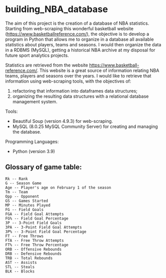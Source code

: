# building_NBA_database
The aim of this project is the creation of a database of NBA statistics. 
Starting from web-scraping this wonderful basketball website (https://www.basketballreference.com/), the objective is to develop a program in Python that allows me to organize in a database all available statistics about players, teams and seasons. I would then organize the data in a RDBMS (MySQL), getting a historical NBA archive at my disposal for future sport analytics projects.  

Statistics are retrieved from the website https://www.basketball-reference.com/. 
This website is a great source of information relating NBA teams, players and seasons over the years. I would like to retrieve that information using web-scraping tools, 
with the objectives of:
1. refactoring  that information into dataframes data structures;
2. organizing the resulting data structures with a relational database management system. 


Tools: 
  - Beautiful Soup (version 4.9.3) for web-scraping.
  - MySQL (8.0.25 MySQL Community Server) for creating and managing the database.


Programming Languages:
  - Python (version 3.9)

  

## Glossary of game table:
    Rk -- Rank
    G -- Season Game
    Age -- Player's age on February 1 of the season
    Tm -- Team
    Opp -- Opponent
    GS -- Games Started
    MP -- Minutes Played
    FG -- Field Goals
    FGA -- Field Goal Attempts
    FG% -- Field Goal Percentage
    3P -- 3-Point Field Goals
    3PA -- 3-Point Field Goal Attempts
    3P% -- 3-Point Field Goal Percentage
    FT -- Free Throws
    FTA -- Free Throw Attempts
    FT% -- Free Throw Percentage
    ORB -- Offensive Rebounds
    DRB -- Defensive Rebounds
    TRB -- Total Rebounds
    AST -- Assists
    STL -- Steals
    BLK -- Blocks
